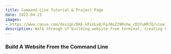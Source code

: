 ```yaml
---
title: Command Line Tutorial & Project Page
date: 2022-04-21
images: 
- https://www.canva.com/design/DAE-kFiULu0/FpJALZ29Rvhw_cDSYuKR7Q/view?utm_content=DAE-kFiULu0&utm_campaign=designshare&utm_medium=link&utm_source=publishsharelink
description: Walk through of building website from terminal, creating CLI, and other stuff
---
```


### Build A Website From the Command Line
